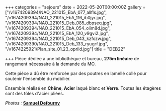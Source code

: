 +++
categories = "sejours"
date = 2022-05-20T00:00:00Z
gallery = ["/v1674209394/NAO_221015_EbA_077_allfls.jpg", "/v1674209394/NAO_221015_EbA_116_ib0jyr.jpg", "/v1674209394/NAO_221015_Deb_085_dbpseq.jpg", "/v1674209394/NAO_221015_EbA_054_oiim8d.jpg", "/v1674209394/NAO_221015_EbA_120_v9gvi2.jpg", "/v1674209394/NAO_221015_Deb_043_kzfczw.jpg", "/v1674209390/NAO_221015_Deb_133_ryugrf.jpg", "/v1674225921/Plan_site_01.23_oprild.jpg"]
title = "DEB22"

+++
Pièce dédiée à une bibliothèque et bureau, **275m linéaire** de rangement nécessaire à la demande du MO.

Cette pièce a dû être renforcée par des poutres en lamellé collé pour soutenir l'ensemble du mobilier.

Ensemble réalisé en **Chêne**, **Acier** laqué blanc et **Verre**. Toutes les étagères sont des tôles d'acier pliées.

_Photos :_ [**Samuel Defourny**](https://www.smdf.be/ "Samuel Defourny")